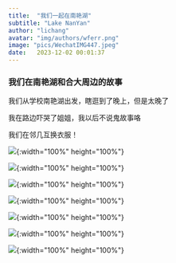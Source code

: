 ```yaml
---
title:  "我们一起在南艳湖"
subtitle: "Lake NanYan"
author: "lichang"
avatar: "img/authors/wferr.png"
image: "pics/WechatIMG447.jpeg"
date:   2023-12-02 00:01:37
---
```


### 我们在南艳湖和合大周边的故事

我们从学校南艳湖出发，瞎逛到了晚上，但是太晚了

我在路边吓哭了姐姐，我以后不说鬼故事咯

我们在邻几互换衣服！

![](../pics/WechatIMG447.jpeg){:width="100%" height="100%"}

![](../pics/WechatIMG448.jpeg){:width="100%" height="100%"}

![](../sec/WechatIMG42072.jpeg){:width="100%" height="100%"}

![](../sec/WechatIMG42077.jpeg){:width="100%" height="100%"}

![](../sec/WechatIMG42080.jpeg){:width="100%" height="100%"}

![](../sec/WechatIMG42081.jpeg){:width="100%" height="100%"}

![](../sec/WechatIMG42082.jpeg){:width="100%" height="100%"}
